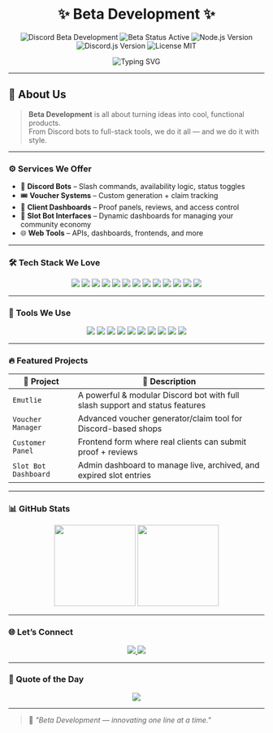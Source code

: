 <!-- Typing Header -->
<h1 align="center">✨ Beta Development ✨</h1>

<p align="center">
  <img src="https://img.shields.io/badge/Discord-Beta_Development-7289DA?style=for-the-badge&logo=discord&logoColor=white" alt="Discord Beta Development" />
  <img src="https://img.shields.io/badge/Beta%20Status-Active-brightgreen?style=for-the-badge" alt="Beta Status Active" />
  <img src="https://img.shields.io/badge/Node.js-v18.x-339933?style=for-the-badge&logo=node.js&logoColor=white" alt="Node.js Version" />
  <img src="https://img.shields.io/badge/Discord.js-v14.11.0-5865F2?style=for-the-badge&logo=discord&logoColor=white" alt="Discord.js Version" />
  <img src="https://img.shields.io/badge/License-MIT-blue?style=for-the-badge" alt="License MIT" />
</p>

<p align="center">
  <img src="https://readme-typing-svg.herokuapp.com?font=Fira+Code&weight=700&size=24&pause=1000&color=FF6AC1&center=true&width=600&lines=🚀+Next-Gen+Bots+%26+Web+Solutions;💡+Code.+Create.+Innovate.;🎯+Bringing+Ideas+to+Life" alt="Typing SVG" />
</p>

---

## 🎨 About Us

> **Beta Development** is all about turning ideas into cool, functional products.  
> From Discord bots to full-stack tools, we do it all — and we do it with style.

---

### ⚙️ Services We Offer

- 🤖 **Discord Bots** – Slash commands, availability logic, status toggles
- 🎟️ **Voucher Systems** – Custom generation + claim tracking
- 🧾 **Client Dashboards** – Proof panels, reviews, and access control
- 🎰 **Slot Bot Interfaces** – Dynamic dashboards for managing your community economy
- 🌐 **Web Tools** – APIs, dashboards, frontends, and more

---

### 🛠️ Tech Stack We Love

<p align="center">
  <img src="https://img.shields.io/badge/Node.js-339933?style=for-the-badge&logo=node.js&logoColor=white" />
  <img src="https://img.shields.io/badge/JavaScript-F7DF1E?style=for-the-badge&logo=javascript&logoColor=black" />
  <img src="https://img.shields.io/badge/TypeScript-3178C6?style=for-the-badge&logo=typescript&logoColor=white" />
  <img src="https://img.shields.io/badge/React-61DAFB?style=for-the-badge&logo=react&logoColor=black" />
  <img src="https://img.shields.io/badge/Express-000000?style=for-the-badge&logo=express&logoColor=white" />
  <img src="https://img.shields.io/badge/MongoDB-4EA94B?style=for-the-badge&logo=mongodb&logoColor=white" />
  <img src="https://img.shields.io/badge/PostgreSQL-336791?style=for-the-badge&logo=postgresql&logoColor=white" />
  <img src="https://img.shields.io/badge/HTML5-E34F26?style=for-the-badge&logo=html5&logoColor=white" />
  <img src="https://img.shields.io/badge/CSS3-1572B6?style=for-the-badge&logo=css3&logoColor=white" />
  <img src="https://img.shields.io/badge/Tailwind_CSS-06B6D4?style=for-the-badge&logo=tailwind-css&logoColor=white" />
  <img src="https://img.shields.io/badge/Sass-CC6699?style=for-the-badge&logo=sass&logoColor=white" />
  <img src="https://img.shields.io/badge/Socket.io-010101?style=for-the-badge&logo=socket.io&logoColor=white" />
  <img src="https://img.shields.io/badge/Firebase-FFCA28?style=for-the-badge&logo=firebase&logoColor=black" />
</p>

---

### 🧰 Tools We Use

<p align="center">
  <img src="https://img.shields.io/badge/VS%20Code-007ACC?style=for-the-badge&logo=visual-studio-code&logoColor=white" />
  <img src="https://img.shields.io/badge/Discord.js-5865F2?style=for-the-badge&logo=discord&logoColor=white" />
  <img src="https://img.shields.io/badge/Git-F05032?style=for-the-badge&logo=git&logoColor=white" />
  <img src="https://img.shields.io/badge/GitHub-181717?style=for-the-badge&logo=github&logoColor=white" />
  <img src="https://img.shields.io/badge/Postman-FF6C37?style=for-the-badge&logo=postman&logoColor=white" />
  <img src="https://img.shields.io/badge/Linux-FCC624?style=for-the-badge&logo=linux&logoColor=black" />
  <img src="https://img.shields.io/badge/Nginx-009639?style=for-the-badge&logo=nginx&logoColor=white" />
  <img src="https://img.shields.io/badge/Cloudflare-F38020?style=for-the-badge&logo=cloudflare&logoColor=white" />
  <img src="https://img.shields.io/badge/PM2-2B037A?style=for-the-badge&logo=npm&logoColor=white" />
  <img src="https://img.shields.io/badge/Docker-2496ED?style=for-the-badge&logo=docker&logoColor=white" />
</p>

---

### 🔥 Featured Projects

| 💎 Project | 🌟 Description |
|-----------|----------------|
| `Emutlie` | A powerful & modular Discord bot with full slash support and status features |
| `Voucher Manager` | Advanced voucher generator/claim tool for Discord-based shops |
| `Customer Panel` | Frontend form where real clients can submit proof + reviews |
| `Slot Bot Dashboard` | Admin dashboard to manage live, archived, and expired slot entries |

---

### 📊 GitHub Stats

<p align="center">
  <img src="https://github-readme-stats.vercel.app/api?username=BetaDevlopment&show_icons=true&theme=radical&border_radius=15" height="160" />
  <img src="https://github-readme-stats.vercel.app/api/top-langs/?username=BetaDevlopment&layout=compact&theme=radical&border_radius=15" height="160" />
</p>

---

### 🌐 Let’s Connect

<p align="center">
  <a href="https://discord.gg/YOUR_INVITE_HERE">
    <img src="https://img.shields.io/badge/Join%20us%20on%20Discord-5865F2?style=for-the-badge&logo=discord&logoColor=white" />
  </a>
  <a href="mailto:youremail@example.com">
    <img src="https://img.shields.io/badge/Email-us-EA4335?style=for-the-badge&logo=gmail&logoColor=white" />
  </a>
</p>

---

### 💬 Quote of the Day

<p align="center">
  <img src="https://quotes-github-readme.vercel.app/api?type=horizontal&theme=radical" />
</p>

---

> 🧠 *"Beta Development — innovating one line at a time."*

